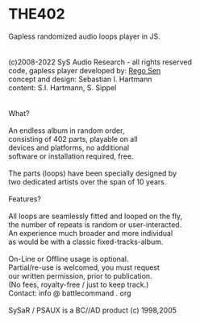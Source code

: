 # THE402<br>
Gapless randomized audio loops player in JS.<br>
<br>
<br>
(c)2008-2022 SyS Audio Research - all rights reserved<br>
code, gapless player developed by: <a href="https://github.com/regosen">Rego Sen</a><br>
concept and design: Sebastian I. Hartmann<br>
content: S.I. Hartmann, S. Sippel<br>
<br>
<br>
What?<br>
<br>
An endless album in random order,<br>
consisting of 402 parts, playable on all<br>
devices and platforms, no additional<br>
software or installation required, free.<br>
<br>
The parts (loops) have been specially designed by <br>
two dedicated artists over the span of 10 years.<br>
<br>
Features?<br>
<br>
All loops are seamlessly fitted and looped on the fly,<br>
the number of repeats is random or user-interacted.<br>
An experience much broader and more individual<br>
as would be with a classic fixed-tracks-album.<br>
<br>
On-Line or Offline usage is optional.<br>
Partial/re-use is welcomed, you must request<br>
our written permission, prior to publication.<br>
(No fees, royalty-free / just to keep track.)  <br>
Contact: info @ battlecommand . org<br>
<br>
SySaR / PSAUX is a BC//AD product (c) 1998,2005 <br>
